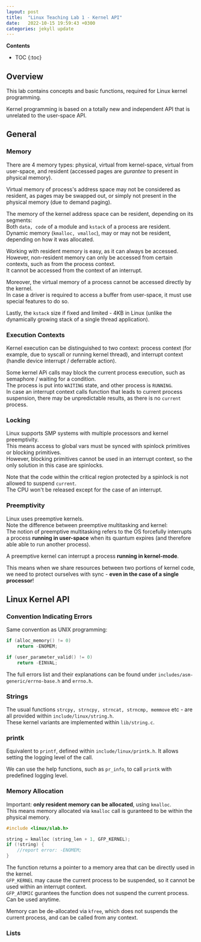 ```yaml
---
layout: post
title:  "Linux Teaching Lab 1 - Kernel API"
date:   2022-10-15 19:59:43 +0300
categories: jekyll update
---
```


**Contents**
* TOC
{:toc}
## Overview

This lab contains concepts and basic functions, required for Linux kernel programming.

Kernel programming is based on a totally new and independent API that is unrelated to the user-space API. 


## General

### Memory

There are 4 memory types: physical, virtual from kernel-space, virtual from user-space, and resident (accessed pages are *gurantee* to present in physical memory). 

Virtual memory of process's address space may not be considered as resident, as pages may be swapped out, or simply not present in the physical memory (due to demand paging). 

The memory of the kernel address space can be resident, depending on its segments: \
Both `data, code` of a module and `kstack` of a process are resident. \
Dynamic memory (`kmalloc, vmalloc`), may or may not be resident, depending on how it was allocated. 

Working with resident memory is easy, as it can always be accessed. \
However, non-resident memory can only be accessed from certain contexts, such as from the process context. \
It cannot be accessed from the context of an interrupt. 

Moreover, the virtual memory of a process cannot be accessed directly by the kernel. \
In case a driver is required to access a buffer from user-space, it must use special features to do so. 

Lastly, the `kstack` size if fixed and limited - 4KB in Linux (unlike the dynamically growing stack of a single thread application). 

### Execution Contexts

Kernel execution can be distinguished to two context: process context (for example, due to syscall or running kernel thread), and interrupt context (handle device interrupt / deferrable action).

Some kernel APi calls may block the current process execution, such as semaphore / waiting for a condition. \
The process is put into `WAITING` state, and other process is `RUNNING`. \
In case an interrupt context calls function that leads to current process suspension, there may be unpredictable results, as there is no `current` process. 

### Locking

Linux supports SMP systems with multiple processors and kernel preemptivity. \
This means access to global vars must be synced with spinlock primitives or blocking primitives. \
However, blocking primitives cannot be used in an interrupt context, so the only solution in this case are spinlocks. 

Note that the code within the critical region protected by a spinlock is not allowed to suspend `current`. \
The CPU won't be released except for the case of an interrupt. 

### Preemptivity

Linux uses preemptive kernels. \
Note the difference between preemptive multitasking and kernel: \
The notion of preemptive multitasking refers to the OS forcefully interrupts a process **running in user-space** when its quantum expires (and therefore able able to run another process). 

A preemptive kernel can interrupt a process **running in kernel-mode**.

This means when we share resources between two portions of kernel code, we need to protect ourselves with sync - **even in the case of a single processor**!


## Linux Kernel API

### Convention Indicating Errors

Same convention as UNIX programming:

```c
if (alloc_memory() != 0)
    return -ENOMEM;

if (user_parameter_valid() != 0)
    return -EINVAL;
```

The full errors list and their explanations can be found under `includes/asm-generic/errno-base.h` and `errno.h`. 

### Strings

The usual functions `strcpy, strncpy, strncat, strncmp, memmove` etc - are all provided within `include/linux/string.h`. \
These kernel variants are implemented within `lib/string.c`. 

### printk

Equivalent to `printf`, defined within `include/linux/printk.h`. 
It allows setting the logging level of the call. 

We can use the help functions, such as `pr_info`, to call `printk` with predefined logging level. 

### Memory Allocation

Important: **only resident memory can be allocated**, using `kmalloc`. \
This means memory allocated via `kmalloc` call is guranteed to be within the physical memory. 

```c
#include <linux/slab.h>

string = kmalloc (string_len + 1, GFP_KERNEL);
if (!string) {
    //report error: -ENOMEM;
}
```

The function returns a pointer to a memory area that can be directly used in the kernel. \
`GFP_KERNEL` may cause the current process to be suspended, so it cannot be used within an interrupt context. \
`GFP_ATOMIC` gurantees the function does not suspend the current process. Can be used anytime.

Memory can be de-allocated via `kfree`, which does not suspends the current process, and can be called from any context. 

### Lists



